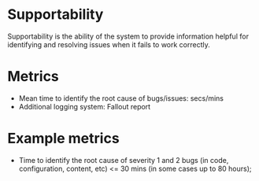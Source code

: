 # Supportability

Supportability is the ability of the system to provide information helpful for
identifying and resolving issues when it fails to work correctly.

# Metrics
- Mean time to identify the root cause of bugs/issues: secs/mins
- Additional logging system: Fallout report

# Example metrics
- Time to identify the root cause of severity 1 and 2 bugs (in code, configuration, content, etc) <= 30 mins (in some cases up to 80 hours);